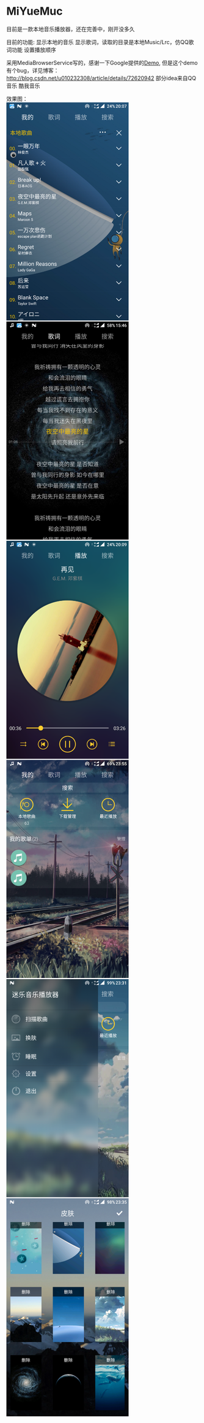 # MiYueMuc
目前是一款本地音乐播放器，还在完善中，刚开没多久

目前的功能:
显示本地的音乐
显示歌词，读取的目录是本地Music/Lrc，仿QQ歌词功能
设置播放顺序


采用MediaBrowserService写的，感谢一下Google提供的[Demo](https://github.com/googlesamples/android-UniversalMusicPlayer),
但是这个demo有个bug，详见博客：http://blog.csdn.net/u010232308/article/details/72620942
部分idea来自QQ音乐 酷我音乐

效果图：</br>
<img src="https://github.com/firsthubgit/MiYueMucApp/blob/master/screenshot/1.png" width=320 height=569/>
<img src="https://github.com/firsthubgit/MiYueMucApp/blob/master/screenshot/2.png" width=320 height=569/>
<img src="https://github.com/firsthubgit/MiYueMucApp/blob/master/screenshot/3.png" width=320 height=569/>
<img src="https://github.com/firsthubgit/MiYueMucApp/blob/master/screenshot/4.png" width=320 height=569/>
<img src="https://github.com/firsthubgit/MiYueMucApp/blob/master/screenshot/5.png" width=320 height=569/>
<img src="https://github.com/firsthubgit/MiYueMucApp/blob/master/screenshot/6.png" width=320 height=569/>
